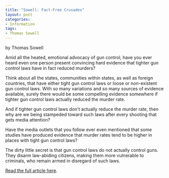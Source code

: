 ```yaml
---
title: "Sowell: Fact-Free Crusades"
layout: post
categories:
- Information
tags:
- Thomas Sowell
---
```


by Thomas Sowell

Amid all the heated, emotional advocacy of gun control, have you ever heard even one person present convincing hard evidence that tighter gun control laws have in fact reduced murders?

Think about all the states, communities within states, as well as foreign countries, that have either tight gun control laws or loose or non-existent gun control laws. With so many variations and so many sources of evidence available, surely there would be some compelling evidence somewhere if tighter gun control laws actually reduced the murder rate.

And if tighter gun control laws don't actually reduce the murder rate, then why are we being stampeded toward such laws after every shooting that gets media attention?

Have the media outlets that you follow ever even mentioned that some studies have produced evidence that murder rates tend to be higher in places with tight gun control laws?

The dirty little secret is that gun control laws do not actually control guns. They disarm law-abiding citizens, making them more vulnerable to criminals, who remain armed in disregard of such laws.

[Read the full article here](https://www.creators.com/read/thomas-sowell/04/13/fact-free-crusades).
